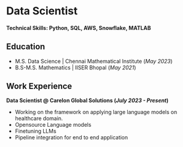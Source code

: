# Data Scientist

#### Technical Skills: Python, SQL, AWS, Snowflake, MATLAB

## Education
							       		
- M.S.    Data Science    | Chennai Mathematical Institute (_May 2023_)	 			        		
- B.S-M.S. Mathematics  | IISER Bhopal (_May 2021_)

## Work Experience
**Data Scientist @ Carelon Global Solutions (_July 2023 - Present_)**
- Working on the framework on applying large language models on healthcare domain.
- Opensource Language models
- Finetuning LLMs
- Pipeline integration for end to end application

